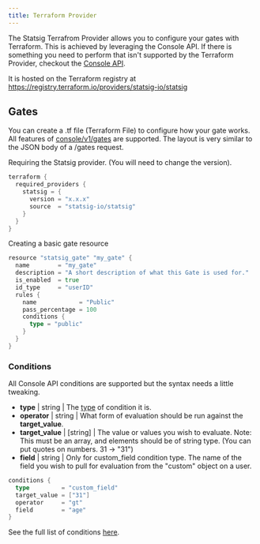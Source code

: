 ```yaml
---
title: Terraform Provider
---
```


The Statsig Terrafrom Provider allows you to configure your gates with Terraform. This is achieved by leveraging the Console API. If there is something you need to perform that isn't supported by the Terraform Provider, checkout the [Console API](https://docs.statsig.com/console-api/introduction).

It is hosted on the Terraform registry at https://registry.terraform.io/providers/statsig-io/statsig

## Gates

You can create a .tf file (Terraform File) to configure how your gate works. All features of [console/v1/gates](https://docs.statsig.com/console-api/gates) are supported. The layout is very similar to the JSON body of a /gates request.

Requiring the Statsig provider. (You will need to change the version).

```go
terraform {
  required_providers {
    statsig = {
      version = "x.x.x"
      source  = "statsig-io/statsig"
    }
  }
}
```

Creating a basic gate resource

```go
resource "statsig_gate" "my_gate" {
  name        = "my_gate"
  description = "A short description of what this Gate is used for."
  is_enabled  = true
  id_type     = "userID"
  rules {
    name            = "Public"
    pass_percentage = 100
    conditions {
      type = "public"
    }
  }
}
```

### Conditions

All Console API conditions are supported but the syntax needs a little tweaking.

- **type** | string | The [type](https://docs.statsig.com/console-api/rules#all-conditions) of condition it is.
- **operator** | string | What form of evaluation should be run against the **target_value**.
- **target_value** | [string] | The value or values you wish to evaluate. Note: This must be an array, and elements should be of string type. (You can put quotes on numbers. 31 -> "31")
- **field** | string | Only for custom_field condition type. The name of the field you wish to pull for evaluation from the "custom" object on a user.

```go
conditions {
  type         = "custom_field"
  target_value = ["31"]
  operator     = "gt"
  field        = "age"
}
```

See the full list of conditions [here](https://docs.statsig.com/console-api/rules#all-conditions).
